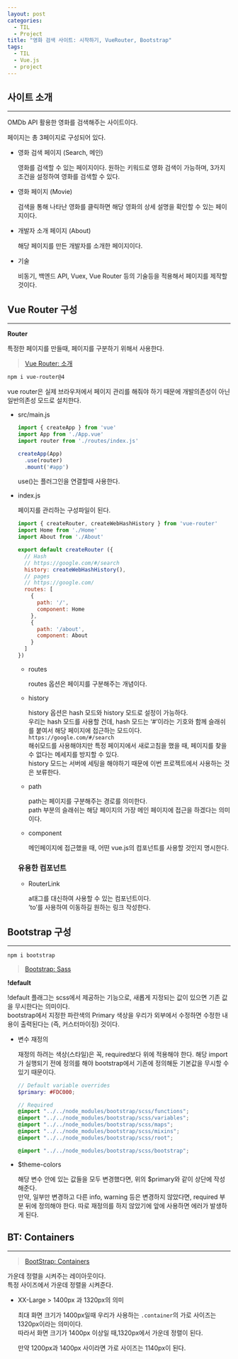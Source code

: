 ```yaml
---
layout: post
categories:
  - TIL
  - Project
title: "영화 검색 사이트: 시작하기, VueRouter, Bootstrap"
tags:
  - TIL
  - Vue.js
  - project
---
```

## __사이트 소개__
---

OMDb API 활용한 영화를 검색해주는 사이트이다.

페이지는 총 3페이지로 구성되어 있다.

- 영화 검색 페이지 (Search, 메인)
  
  영화를 검색할 수 있는 페이지이다. 
  원하는 키워드로 영화 검색이 가능하며, 3가지 조건을 설정하여 영화를 검색할 수 있다.
    
- 영화 페이지 (Movie)
    
  검색을 통해 나타난 영화를 클릭하면 해당 영화의 상세 설명을 확인할 수 있는 페이지이다.
  
- 개발자 소개 페이지 (About)
  
  해당 페이지를 만든 개발자를 소개한 페이지이다.
    
- 기술

  비동기, 백엔드 API, Vuex, Vue Router 등의 기술등을 적용해서 페이지를 제작할 것이다.

## __Vue Router 구성__
---

**Router**

특정한 페이지를 만들때, 페이지를 구분하기 위해서 사용한다.

>[Vue Router: 소개](https://router.vuejs.kr/introduction.html)

```bash
npm i vue-router@4
```

vue router은 실제 브라우저에서 페이지 관리를 해줘야 하기 때문에 개발의존성이 아닌 일반의존성 모드로 설치한다.

- src/main.js
    
  ```jsx
  import { createApp } from 'vue'
  import App from './App.vue'
  import router from './routes/index.js'
  
  createApp(App)
    .use(router) 
    .mount('#app')
  ```
  
  use()는 플러그인을 연결할때 사용한다.
    
- index.js
  
  페이지를 관리하는 구성파일이 된다.
  
  ```jsx
  import { createRouter, createWebHashHistory } from 'vue-router'
  import Home from './Home'
  import About from './About'
  
  export default createRouter ({
    // Hash
    // https://google.com/#/search
    history: createWebHashHistory(),
    // pages
    // https://google.com/
    routes: [
      {
        path: '/',
        component: Home
      },
      {
        path: '/about',
        component: About
      }
    ]
  })
  ```
  
  - routes
    
    routes 옵션은 페이지를 구분해주는 개념이다.
      
  - history
    
    history 옵션은 hash 모드와 history 모드로 설정이 가능하다.  
    우리는 hash 모드를 사용할 건데, hash 모드는 ‘#’이라는 기호와 함께 슬래쉬를 붙여서 해당 페이지에 접근하는 모드이다.  
    `https://google.com/#/search`  
    해쉬모드를 사용해야지만 특정 페이지에서 새로고침을 했을 때, 페이지를 찾을 수 없다는 메세지를 방지할 수 있다.  
    history 모드는 서버에 세팅을 해야하기 때문에 이번 프로젝트에서 사용하는 것은 보류한다.
      
  - path
    
    path는 페이지를 구분해주는 경로를 의미한다.  
    path 부분의 슬래쉬는 해당 페이지의 가장 메인 페이지에 접근을 하겠다는 의미이다.
      
  - component
    
    메인페이지에 접근했을 때, 어떤 vue.js의 컴포넌트를 사용할 것인지 명시한다.
      
  
  ### 유용한 컴포넌트
  
  - RouterLink
    
    a태그를 대신하여 사용할 수 있는 컴포넌트이다.   
    ’to’를 사용하여 이동하길 원하는 링크 작성한다.

## __Bootstrap 구성__
---

```bash
npm i bootstrap
```

> [Bootstrap: Sass](https://getbootstrap.com/docs/5.2/customize/sass/)

**!default**

!default 플래그는 scss에서 제공하는 기능으로, 새롭게 지정되는 값이 있으면 기존 값을 무시한다는 의미이다.   
bootstrap에서 지정한 파란색의 Primary 색상을 우리가 외부에서 수정하면 수정한 내용이 출력된다는 (즉, 커스터마이징) 것이다.

- 변수 재정의
    
  재정의 하려는 색상(스타일)은 꼭, required보다 위에 적용해야 한다. 
  해당 import가 실행되기 전에 정의를 해야 bootstrap에서 기존에 정의해둔 기본값을 무시할 수 있기 때문이다.
  
  ```scss
  // Default variable overrides
  $primary: #FDC000;
  
  // Required
  @import "../../node_modules/bootstrap/scss/functions";
  @import "../../node_modules/bootstrap/scss/variables";
  @import "../../node_modules/bootstrap/scss/maps";
  @import "../../node_modules/bootstrap/scss/mixins";
  @import "../../node_modules/bootstrap/scss/root";
  
  @import "../../node_modules/bootstrap/scss/bootstrap";
  ```
    
- $theme-colors
    
  해당 변수 안에 있는 값들을 모두 변경했다면, 위의 $primary와 같이 상단에 작성해준다.  
  만약, 일부만 변경하고 다른 info, warning 등은 변경하지 않았다면, required 부분 뒤에 정의해야 한다. 따로 재정의를 하지 않았기에 앞에 사용하면 에러가 발생하게 된다.

## __BT: Containers__
---

>[BootStrap: Containers](https://getbootstrap.com/docs/5.2/layout/containers/)

가운데 정렬을 시켜주는 레이아웃이다.  
특정 사이즈에서 가운데 정렬을 시켜준다.

- XX-Large > 1400px 과 1320px의 의미
  
  최대 화면 크기가 1400px일때 우리가 사용하는 `.container`의 가로 사이즈는 1320px이라는 의미이다.  
  따라서 화면 크기가 1400px 이상일 때,1320px에서 가운데 정렬이 된다.
  
  만약 1200px과 1400px 사이라면 가로 사이즈는 1140px이 된다.